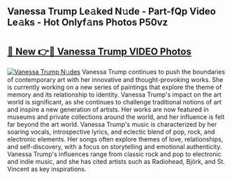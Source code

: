 ## Vanessa Trump Le𝚊ked N𝚞de - Part-fQp Video Le𝚊ks - Hot Onlyf𝚊ns Photos P50vz

# <h2><a href="http://ab52465.deff.icu/?id=Vanessa+Trump">🔗 New 👉🔴 Vanessa Trump VIDEO Photos</a></h2>

[![Vanessa Trump N𝚞des](https://i.imgur.com/rIISA9y.gif)](http://ab52465.deff.icu/?id=Vanessa+Trump)
Vanessa Trump continues to push the boundaries of contemporary art with her innovative and thought-provoking works. She is currently working on a new series of paintings that explore the theme of memory and its relationship to identity. Vanessa Trump's impact on the art world is significant, as she continues to challenge traditional notions of art and inspire a new generation of artists. Her works are now featured in museums and private collections around the world, and her influence is felt far beyond the art world. Vanessa Trump's music is characterized by her soaring vocals, introspective lyrics, and eclectic blend of pop, rock, and electronic elements. Her songs often explore themes of love, relationships, and self-discovery, with a focus on storytelling and emotional authenticity. Vanessa Trump's influences range from classic rock and pop to electronic and indie music, and she has cited artists such as Radiohead, Björk, and St. Vincent as key inspirations.
